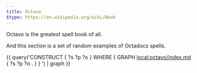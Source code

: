 ```yaml
---
title: Octavo
$type: https://en.wikipedia.org/wiki/Book
---
```


Octavo is the greatest spell book of all.

And this section is a set of random examples of Octadocs spells.

{{ query('CONSTRUCT { ?s ?p ?o } WHERE {
    GRAPH <local:octavo/index.md> {
        ?s ?p ?o .
    }
}
') | graph }}
